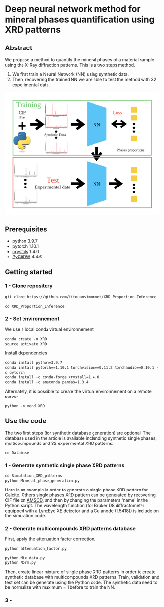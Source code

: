 # Deep neural network method for mineral phases quantification using XRD patterns

## Abstract
We propose a method to quantify the mineral phases of a material sample using the X-Ray diffraction patterns. 
This is a two steps method. 
1. We first train a Neural Network (NN) using synthetic data. 
1. Then, recovering the trained NN we are able to test the method with 32 experimental data. 

![Abstract](./Figures/Abstract.svg)

## Prerequisites

- python 3.9.7
- pytorch 1.10.1
- [crystals](https://crystals.readthedocs.io/en/master/index.html) 1.4.0
- [PyCifRW](https://pypi.org/project/PyCifRW/4.1/) 4.4.6

## Getting started

### 1 - Clone repository 
```
git clone https://github.com/titouansimonnet/XRD_Proportion_Inference

cd XRD_Proportion_Inference
```
### 2 -  Set environnement
We use a local conda virtual environnement 

```
conda create -n XRD
source activate XRD 
```

Install dependencies

```
conda install python=3.9.7
conda install pytorch==1.10.1 torchvision==0.11.2 torchaudio==0.10.1 -c pytorch
conda install -c conda-forge crystall=1.4.0
conda install -c anaconda pandas=1.3.4
```

Alternately, it is possible to create the virtual environnement on a remote server

```
python -m vend XRD
```

## Use the code

The two first steps (for synthetic database generation) are optional.
The database used in the article is available inclunding synthetic single phases, multicoumpounds and 32 experimental XRD patterns. 

```
cd Database
```

### 1 - Generate synthetic single phase XRD patterns

```
cd Simulation_XRD_patterns
python Mineral_phase_generation.py
```
Here is an example in order to generate a single phase XRD pattern for Calcite. Others single phases XRD pattern can be generated by recovering CIF file on [AMSCD](http://rruff.geo.arizona.edu/AMS/amcsd.php), and then by changing the parameters 'name' in the Python script.
The wavelength function (for  Bruker D8 diffractometer equipped with a LynxEye XE detector and a Cu anode (1.5418)) is include on the simulation code.

### 2 - Generate multicompounds XRD patterns database

First, apply the attenuation factor correction.

```
python attenuation_factor.py
```

```
python Mix_data.py
python Norm.py
```


Then, create linear mixture of single phase XRD patterns in order to create synthetic database with multicompounds XRD patterns. 
Train, validation and test set can be generate using the Python code.
The synthetic data need to be normalize with maximum = 1 before to train the NN.


### 3 - 
